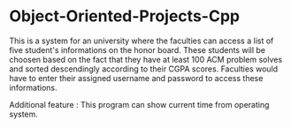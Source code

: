 # Object-Oriented-Projects-Cpp

This is a system for an university where the faculties can access a list of five student's informations on the honor board. These students will be choosen based on the fact that they have at least 100 ACM problem solves and sorted descendingly according to their CGPA scores. Faculties would have to enter their assigned username and password to access these informations.

Additional feature : This program can show current time from operating system.

